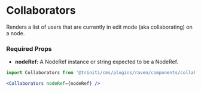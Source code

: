 # Collaborators

Renders a list of users that are currently in edit mode (aka collaborating) on a node.


### Required Props

+ __nodeRef:__  A NodeRef instance or string expected to be a NodeRef.


```jsx harmony
import Collaborators from '@triniti/cms/plugins/raven/components/collaborators/index.js';

<Collaborators nodeRef={nodeRef} />
```
